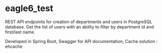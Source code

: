 # eagle6_test

REST API endpoints for creation of  departments and users in PostgreSQL database.
Get the list of users with an ability to filter by department id and first/last name.

Developed in Spring Boot, Swagger for API documentation, Cache solution : ehcache
